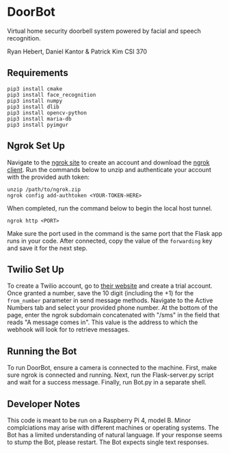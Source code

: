 # DoorBot
Virtual home security doorbell system powered by facial and speech recognition. 

Ryan Hebert, Daniel Kantor & Patrick Kim
CSI 370

## Requirements
```
pip3 install cmake
pip3 install face_recognition
pip3 install numpy
pip3 install dlib
pip3 install opencv-python
pip3 install maria-db
pip3 install pyimgur
```

## Ngrok Set Up
Navigate to the [ngrok site](www.ngrok.com) to create an account and download the [ngrok client](www.ngrok.com/download). Run the commands below to unzip and authenticate your account with the provided auth token:
```
unzip /path/to/ngrok.zip
ngrok config add-authtoken <YOUR-TOKEN-HERE>
```
When completed, run the command below to begin the local host tunnel.
```
ngrok http <PORT>
```
Make sure the port used in the command is the same port that the Flask app runs in your code. After connected, copy the value of the `forwarding` key and save it for the next step. 

## Twilio Set Up
To create a Twilio account, go to [their website](www.twilio.com/) and create a trial account. Once granted a number, save the 10 digit (including the +1) for the `from_number` parameter in send message methods. Navigate to the Active Numbers tab and select your provided phone number. At the bottom of the page, enter the ngrok subdomain concatenated with "/sms" in the field that reads "A message comes in". This value is the address to which the webhook will look for to retrieve messages. 

## Running the Bot
To run DoorBot, ensure a camera is connected to the machine. First, make sure ngrok is connected and running. Next, run the Flask-server.py script and wait for a success message. Finally, run Bot.py in a separate shell.

## Developer Notes
This code is meant to be run on a Raspberry Pi 4, model B. Minor complciations may arise with different machines or operating systems. The Bot has a limited understanding of natural language. If your response seems to stump the Bot, please restart. The Bot expects single text responses. 

